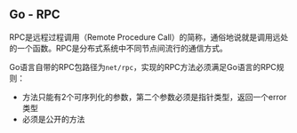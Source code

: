 Go - RPC
--------

RPC是远程过程调用（Remote Procedure Call）的简称，通俗地说就是调用远处的一个函数。RPC是分布式系统中不同节点间流行的通信方式。

Go语言自带的RPC包路径为`net/rpc`，实现的RPC方法必须满足Go语言的RPC规则：
 * 方法只能有2个可序列化的参数，第二个参数必须是指针类型，返回一个error类型
 * 必须是公开的方法




